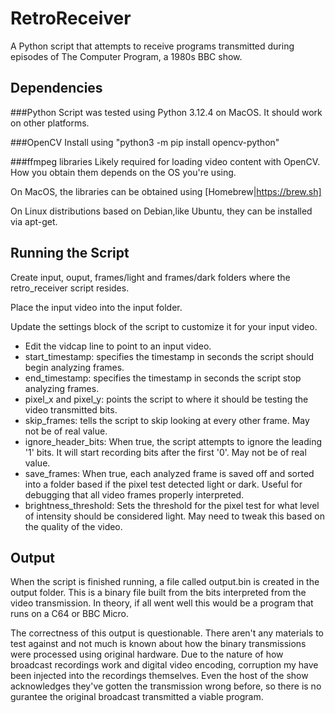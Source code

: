 # RetroReceiver
A Python script that attempts to receive programs transmitted during episodes of The Computer Program, a 1980s BBC show.

## Dependencies
###Python 
Script was tested using Python 3.12.4 on MacOS. It should work on other platforms. 

###OpenCV 
Install using "python3 -m pip install opencv-python" 

###ffmpeg libraries
Likely required for loading video content with OpenCV. How you obtain them depends on the OS you're using. 

On MacOS, the libraries can be obtained using [Homebrew|https://brew.sh]

On Linux distributions based on Debian,like Ubuntu, they can be installed via apt-get.

## Running the Script
Create input, ouput, frames/light and frames/dark folders where the retro_receiver script resides. 

Place the input video into the input folder. 

Update the settings block of the script to customize it for your input video. 

- Edit the vidcap line to point to an input video.
- start_timestamp: specifies the timestamp in seconds the script should begin analyzing frames.
- end_timestamp: specifies the timestamp in seconds the script stop analyzing frames.
- pixel_x and pixel_y: points the script to where it should be testing the video transmitted bits. 
- skip_frames: tells the script to skip looking at every other frame. May not be of real value. 
- ignore_header_bits: When true, the script attempts to ignore the leading '1' bits. It will start recording bits after the first '0'. May not be of real value.
- save_frames: When true, each analyzed frame is saved off and sorted into a folder based if the pixel test detected light or dark. Useful for debugging that all video frames properly interpreted. 
- brightness_threshold: Sets the threshold for the pixel test for what level of intensity should be considered light. May need to tweak this based on the quality of the video. 

## Output
When the script is finished running, a file called output.bin is created in the output folder. This is a binary file built from the bits interpreted from the video transmission. In theory, if all went well this would be a program that runs on a C64 or BBC Micro. 

The correctness of this output is questionable. There aren't any materials to test against and not much is known about how the binary transmissions were processed using original hardware. Due to the nature of how broadcast recordings work and digital video encoding, corruption my have been injected into the recordings themselves. Even the host of the show acknowledges they've gotten the transmission wrong before, so there is no gurantee the original broadcast transmitted a viable program.  